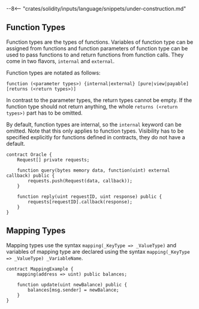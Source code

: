 --8<-- "crates/solidity/inputs/language/snippets/under-construction.md"

## Function Types

Function types are the types of functions. Variables of function type
can be assigned from functions and function parameters of function type
can be used to pass functions to and return functions from function
calls. They come in two flavors, `internal` and `external`.

Function types are notated as follows:

```solidity
function (<parameter types>) {internal|external} [pure|view|payable] [returns (<return types>)]
```

In contrast to the parameter types, the return types cannot be empty.
If the function type should not return anything, the whole
`returns (<return types>)` part has to be omitted.

By default, function types are internal, so the `internal` keyword can
be omitted. Note that this only applies to function types. Visibility
has to be specified explicitly for functions defined in contracts, they
do not have a default.

```solidity
contract Oracle {
    Request[] private requests;

    function query(bytes memory data, function(uint) external callback) public {
        requests.push(Request(data, callback));
    }

    function reply(uint requestID, uint response) public {
        requests[requestID].callback(response);
    }
}
```

## Mapping Types

Mapping types use the syntax `mapping(_KeyType => _ValueType)` and
variables of mapping type are declared using the syntax
`mapping(_KeyType => _ValueType) _VariableName`.

```solidity
contract MappingExample {
    mapping(address => uint) public balances;

    function update(uint newBalance) public {
        balances[msg.sender] = newBalance;
    }
}
```
